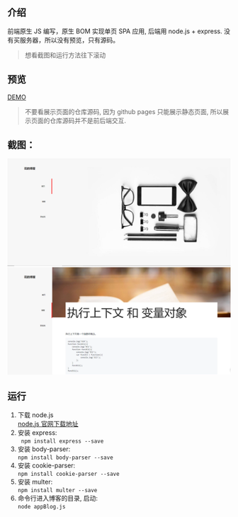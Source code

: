 ## 介绍
前端原生 JS 编写，原生 BOM 实现单页 SPA 应用, 后端用 node.js + express.
没有买服务器，所以没有预览，只有源码。
> 想看截图和运行方法往下滚动
## 预览
[DEMO](https://q-dragon.github.io/blog/blogIndex.html)
> 不要看展示页面的仓库源码, 因为 github pages 只能展示静态页面, 所以展示页面的仓库源码并不是前后端交互.
## 截图：
![blog 主界面](https://raw.githubusercontent.com/Q-DRAGON/blog/master/UI-screenshot/%E5%8D%9A%E5%AE%A2%E6%88%AA%E5%9B%BE1.PNG)
![blog 详情界面](https://raw.githubusercontent.com/Q-DRAGON/blog/master/UI-screenshot/%E5%8D%9A%E5%AE%A2%E6%88%AA%E5%9B%BE2.PNG)
## 运行
1. 下载 node.js    
[node.js 官网下载地址](https://q-dragon.github.io/blog/blogIndex.html)  
2. 安装 express:  
` npm install express --save`  
3. 安装 body-parser:  
`npm install body-parser --save`  
4. 安装 cookie-parser:  
`npm install cookie-parser --save`  
5. 安装 multer:  
`npm install multer --save`  
6. 命令行进入博客的目录, 启动:  
`node appBlog.js`

